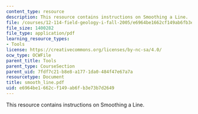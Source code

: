 ```yaml
---
content_type: resource
description: This resource contains instructions on Smoothing a Line.
file: /courses/12-114-field-geology-i-fall-2005/e6964be1662cf149ab6fb3e73b7d2649_smooth_line.pdf
file_size: 1400282
file_type: application/pdf
learning_resource_types:
- Tools
license: https://creativecommons.org/licenses/by-nc-sa/4.0/
ocw_type: OCWFile
parent_title: Tools
parent_type: CourseSection
parent_uid: 7fdf7c21-b8e8-a177-1da0-484f47e67a7a
resourcetype: Document
title: smooth_line.pdf
uid: e6964be1-662c-f149-ab6f-b3e73b7d2649
---
```

This resource contains instructions on Smoothing a Line.